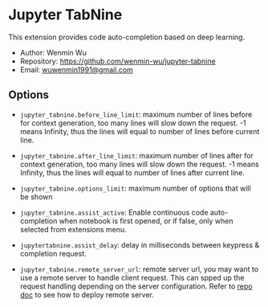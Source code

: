 Jupyter TabNine
==========
This extension provides code auto-completion based on deep learning.

* Author: Wenmin Wu
* Repository: https://github.com/wenmin-wu/jupyter-tabnine
* Email: wuwenmin1991@gmail.com

Options
-------

* `jupyter_tabnine.before_line_limit`:
   maximum number of lines before for context generation,
   too many lines will slow down the request. -1 means Infinity,
   thus the lines will equal to number of lines before current line.

* `jupyter_tabnine.after_line_limit`:
   maximum number of lines after for context generation,
   too many lines will slow down the request. -1 means Infinity,
   thus the lines will equal to number of lines after current line.

* `jupyter_tabnine.options_limit`:
   maximum number of options that will be shown

* `jupyter_tabnine.assist_active`:
   Enable continuous code auto-completion when notebook is first opened, or
   if false, only when selected from extensions menu.

* `jupytertabnine.assist_delay`:
   delay in milliseconds between keypress & completion request.

* `jupyter_tabnine.remote_server_url`:
   remote server url, you may want to use a remote server to handle client request.
   This can spped up the request handling depending on the server configuration. Refer to [repo doc](https://github.com/wenmin-wu/jupyter-tabnine) to see how to deploy remote server.